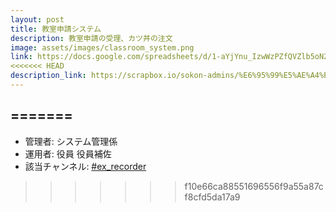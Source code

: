 ```yaml
---
layout: post
title: 教室申請システム
description: 教室申請の受理、カツ丼の注文
image: assets/images/classroom_system.png
link: https://docs.google.com/spreadsheets/d/1-aYjYnu_IzwWzPZfQVZlb5oN2yUJesuB65XNeplEqnw
<<<<<<< HEAD
description_link: https://scrapbox.io/sokon-admins/%E6%95%99%E5%AE%A4%E7%94%B3%E8%AB%8B%E3%82%B7%E3%82%B9%E3%83%86%E3%83%A0
---
```

=======
---

- 管理者: システム管理係
- 運用者: 役員 役員補佐
- 該当チャンネル: [#ex_recorder](https://sokon.slack.com/messages/C4FUFR7S9/)
>>>>>>> f10e66ca88551696556f9a55a87cf8cfd5da17a9
